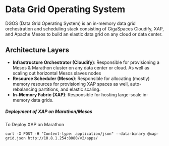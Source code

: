 # Data Grid Operating System
DGOS (Data Grid Operating System) is an in-memory data grid orchestration and scheduling stack consisting of GigaSpaces Cloudify, XAP, and Apache Mesos to build an elastic data grid on any cloud or data center. 

## Architecture Layers
* **Infrastructure Orchestrator (Cloudify)**: Responsible for provisioning a Mesos & Marathon cluster on any data center or cloud. As well as scaling out horizontal Mesos slaves nodes
* **Resource Scheduler (Mesos)**: Responsible for allocating (mostly) memory resources for provisioning XAP spaces as well, auto-rebalancing partitions, and elastic scaling. 
* **In-Memory Fabric (XAP)**: Responsible for hosting large-scale in-memory data grids. 




##### Deployment of XAP on Marathon/Mesos

To Deploy XAP on Marathon

```
curl -X POST -H "Content-type: application/json" --data-binary @xap-grid.json http://10.8.1.254:8080/v2/apps/
```
